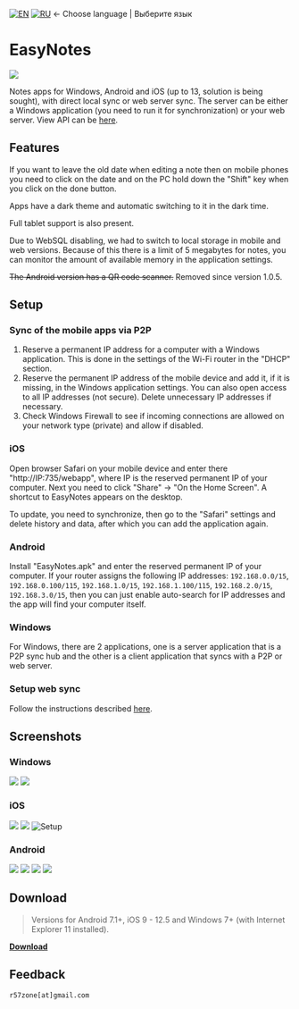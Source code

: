 [![EN](https://user-images.githubusercontent.com/9499881/33184537-7be87e86-d096-11e7-89bb-f3286f752bc6.png)](https://github.com/r57zone/EasyNotes/) 
[![RU](https://user-images.githubusercontent.com/9499881/27683795-5b0fbac6-5cd8-11e7-929c-057833e01fb1.png)](https://github.com/r57zone/EasyNotes/blob/master/README.RU.md) 
← Choose language | Выберите язык

# EasyNotes
![](https://user-images.githubusercontent.com/9499881/100446367-1cd14000-30c8-11eb-8e82-335f134a8c95.png)

Notes apps for Windows, Android and iOS (up to 13, solution is being sought), with direct local sync or web server sync. The server can be either a Windows application (you need to run it for synchronization) or your web server. View API can be [here](https://github.com/r57zone/EasyNotes/blob/master/API.md).

## Features
If you want to leave the old date when editing a note then on mobile phones you need to click on the date and on the PC hold down the "Shift" key when you click on the done button.


Apps have a dark theme and automatic switching to it in the dark time.


Full tablet support is also present.


Due to WebSQL disabling, we had to switch to local storage in mobile and web versions. Because of this there is a limit of 5 megabytes for notes, you can monitor the amount of available memory in the application settings. 


~~The Android version has a QR code scanner.~~ Removed since version 1.0.5.

## Setup
### Sync of the mobile apps via P2P
1. Reserve a permanent IP address for a computer with a Windows application. This is done in the settings of the Wi-Fi router in the "DHCP" section.
2. Reserve the permanent IP address of the mobile device and add it, if it is missing, in the Windows application settings. You can also open access to all IP addresses (not secure). Delete unnecessary IP addresses if necessary.
3. Check Windows Firewall to see if incoming connections are allowed on your network type (private) and allow if disabled.

### iOS
Open browser Safari on your mobile device and enter there "http://IP:735/webapp", where IP is the reserved permanent IP of your computer. Next you need to click "Share" -> "On the Home Screen". A shortcut to EasyNotes appears on the desktop.


To update, you need to synchronize, then go to the "Safari" settings and delete history and data, after which you can add the application again.

### Android
Install "EasyNotes.apk" and enter the reserved permanent IP of your computer. If your router assigns the following IP addresses: `192.168.0.0/15`, `192.168.0.100/115`, `192.168.1.0/15`, `192.168.1.100/115`, `192.168.2.0/15`, `192.168.3.0/15`, then you can just enable auto-search for IP addresses and the app will find your computer itself.

### Windows
For Windows, there are 2 applications, one is a server application that is a P2P sync hub and the other is a client application that syncs with a P2P or web server.

### Setup web sync
Follow the instructions described [here](https://github.com/r57zone/EasyNotes/tree/master/Source/Web).

## Screenshots
### Windows
[![](https://user-images.githubusercontent.com/9499881/189445412-0452a2c0-55c8-46ea-8cdf-95ea8e0cece0.PNG)](https://user-images.githubusercontent.com/9499881/54879005-a89fbd00-4e4d-11e9-8278-62a3f7b52955.PNG)
[![](https://user-images.githubusercontent.com/9499881/189445462-10f1fc9e-f213-48c3-b41e-fccfbdf371f6.PNG)](https://user-images.githubusercontent.com/9499881/93085231-4de3cc00-f6a6-11ea-824c-0496d8e7f4de.PNG)

### iOS
![](https://user-images.githubusercontent.com/9499881/54878988-66767b80-4e4d-11e9-941b-696836b3cb46.PNG)
![](https://user-images.githubusercontent.com/9499881/54878994-755d2e00-4e4d-11e9-9dfc-b3ff67bb55d6.PNG)
![Setup](https://user-images.githubusercontent.com/9499881/54852962-d2e76280-4d07-11e9-841a-06d50fafb3c4.gif)

### Android
[![](https://user-images.githubusercontent.com/9499881/93084929-de6ddc80-f6a5-11ea-9590-7ff4943664f6.png)](https://user-images.githubusercontent.com/9499881/93084738-8fc04280-f6a5-11ea-8c73-7f2ddee691b0.png)
[![](https://user-images.githubusercontent.com/9499881/93084927-ddd54600-f6a5-11ea-8e49-126cbf637e5e.png)](https://user-images.githubusercontent.com/9499881/93084733-8f27ac00-f6a5-11ea-8695-a38333d8e1b2.png)
[![](https://user-images.githubusercontent.com/9499881/93085075-1412c580-f6a6-11ea-91bd-e710b9cfa36a.png)](https://user-images.githubusercontent.com/9499881/93085001-f80f2400-f6a5-11ea-8f15-c05503f6b70a.png)
[![](https://user-images.githubusercontent.com/9499881/93085078-14ab5c00-f6a6-11ea-9657-239175a85f24.png)](https://user-images.githubusercontent.com/9499881/93084998-f7768d80-f6a5-11ea-8ed3-b75c1404bc77.png)

## Download
>Versions for Android 7.1+, iOS 9 - 12.5 and Windows 7+ (with Internet Explorer 11 installed). 

**[Download](https://github.com/r57zone/EasyNotes/releases)**

## Feedback
`r57zone[at]gmail.com`